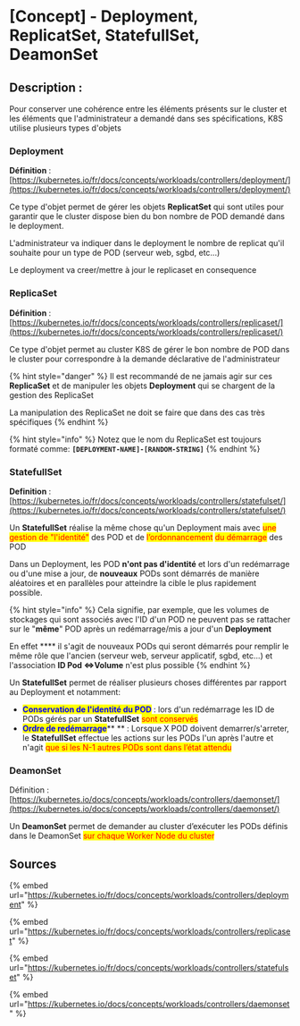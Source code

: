 # \[Concept] - Deployment, ReplicatSet, StatefullSet, DeamonSet

## Description :

Pour conserver une cohérence entre les éléments présents sur le cluster et les éléments que l'administrateur a demandé dans ses spécifications, K8S utilise plusieurs types d'objets

### Deployment

**Définition** : [https://kubernetes.io/fr/docs/concepts/workloads/controllers/deployment/](https://kubernetes.io/fr/docs/concepts/workloads/controllers/deployment/)

Ce type d'objet permet de gérer les objets **ReplicatSet** qui sont utiles pour garantir que le cluster dispose bien du bon nombre de POD demandé dans le deployment.

L'administrateur va indiquer dans le deployment le nombre de replicat qu'il souhaite pour un type de POD (serveur web, sgbd, etc...)

Le deployment va creer/mettre à jour le replicaset en consequence

### ReplicaSet

**Définition** : [https://kubernetes.io/fr/docs/concepts/workloads/controllers/replicaset/](https://kubernetes.io/fr/docs/concepts/workloads/controllers/replicaset/)

Ce type d'objet permet au cluster K8S de gérer le bon nombre de POD dans le cluster pour correspondre à la demande déclarative de l'administrateur

{% hint style="danger" %}
Il est recommandé de ne jamais agir sur ces **ReplicaSet** et de manipuler les objets **Deployment** qui se chargent de la gestion des ReplicaSet

La manipulation des ReplicaSet ne doit se faire que dans des cas très spécifiques
{% endhint %}

{% hint style="info" %}
Notez que le nom du ReplicaSet est toujours formaté comme: **`[DEPLOYMENT-NAME]-[RANDOM-STRING]`**
{% endhint %}

### StatefullSet

**Definition** : [https://kubernetes.io/fr/docs/concepts/workloads/controllers/statefulset/](https://kubernetes.io/fr/docs/concepts/workloads/controllers/statefulset/)

Un **StatefullSet** réalise la même chose qu'un Deployment mais avec <mark style="color:red;">une gestion de "l'identité"</mark> des POD et de <mark style="color:red;">l’ordonnancement</mark> <mark style="color:red;">du démarrage</mark> des POD

Dans un Deployment, les POD **n'ont pas d'identité** et lors d'un redémarrage ou d'une mise a jour, de **nouveaux** PODs sont démarrés de manière aléatoires et en parallèles pour atteindre la cible le plus rapidement possible.

{% hint style="info" %}
Cela signifie, par exemple, que les volumes de stockages qui sont associés avec l'ID d'un POD ne peuvent pas se rattacher sur le "**même**" POD après un redémarrage/mis a jour d'un **Deployment**

En effet **** il s'agit de nouveaux PODs qui seront démarrés pour remplir le même rôle que l'ancien (serveur web, serveur applicatif, sgbd, etc...) et l'association **ID Pod <=>Volume** n'est plus possible
{% endhint %}

Un **StatefullSet** permet de réaliser plusieurs choses différentes par rapport au Deployment et notamment:

* <mark style="color:blue;">**Conservation de l'identité du POD**</mark> : lors d'un redémarrage les ID de PODs gérés par un **StatefullSet** <mark style="color:red;">sont conservés</mark>
* <mark style="color:blue;">**Ordre de redémarrage**</mark>** ** : Lorsque X POD doivent demarrer/s'arreter, le **StatefullSet** effectue les actions sur les PODs l'un après l'autre et n'agit <mark style="color:red;">que si les N-1 autres PODs sont dans l’état attendu</mark>

### DeamonSet

Définition : [https://kubernetes.io/docs/concepts/workloads/controllers/daemonset/](https://kubernetes.io/docs/concepts/workloads/controllers/daemonset/)

Un **DeamonSet** permet de demander au cluster d’exécuter les PODs définis dans le DeamonSet <mark style="color:red;">sur chaque Worker Node du cluster</mark>

## Sources

{% embed url="https://kubernetes.io/fr/docs/concepts/workloads/controllers/deployment" %}

{% embed url="https://kubernetes.io/fr/docs/concepts/workloads/controllers/replicaset" %}

{% embed url="https://kubernetes.io/fr/docs/concepts/workloads/controllers/statefulset" %}

{% embed url="https://kubernetes.io/docs/concepts/workloads/controllers/daemonset" %}
